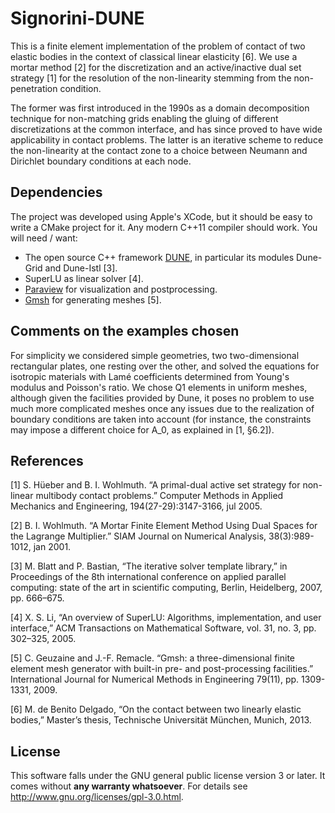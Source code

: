 # Signorini-DUNE

This is a finite element implementation of the problem of contact of two
elastic bodies in the context of classical linear elasticity [6]. We use a
mortar method [2] for the discretization and an active/inactive dual set
strategy [1] for the resolution of the non-linearity stemming from the 
non-penetration condition.

The former was first introduced in the 1990s as a domain decomposition
technique for non-matching grids enabling the gluing of different
discretizations at the common interface, and has since proved 
to have wide applicability in contact problems. The latter is an iterative
scheme to reduce the non-linearity at the contact zone to a choice between
Neumann and Dirichlet boundary conditions at each node.


## Dependencies

The project was developed using Apple's XCode, but it should be easy
to write a CMake project for it. Any modern C++11 compiler should work.
You will need / want:

* The open source C++ framework [DUNE](https://www.dune-project.org/),
  in particular its modules Dune-Grid and Dune-Istl [3].
* SuperLU as linear solver [4].
* [Paraview](www.paraview.org) for visualization and postprocessing.
* [Gmsh](http://gmsh.info/) for generating meshes [5].

## Comments on the examples chosen

For simplicity we considered simple geometries, two two-dimensional
rectangular plates, one resting over the other, and solved the equations
for isotropic materials with Lamé coefficients determined from Young's
modulus and Poisson's ratio. We chose Q1 elements in uniform meshes,
although given the facilities provided by Dune, it poses no problem to use
much more complicated meshes once any issues due to the realization of boundary
conditions are taken into account (for instance, the constraints may impose a
different choice for A\_0, as explained in [1, §6.2]).

## References

[1] S. Hüeber and B. I. Wohlmuth. “A primal-dual active set strategy for
    non-linear multibody contact problems.” Computer Methods in Applied
    Mechanics and Engineering, 194(27-29):3147-3166, jul 2005.

[2] B. I. Wohlmuth. “A Mortar Finite Element Method Using Dual Spaces for
    the Lagrange Multiplier.” SIAM Journal on Numerical Analysis,
    38(3):989-1012, jan 2001.

[3] M. Blatt and P. Bastian, “The iterative solver template library,”
    in Proceedings of the 8th international conference on applied parallel
    computing: state of the art in scientific computing, Berlin, Heidelberg,
    2007, pp. 666–675.

[4] X. S. Li, “An overview of SuperLU: Algorithms, implementation, and user
    interface,” ACM Transactions on Mathematical Software, vol. 31, no. 3,
    pp. 302–325, 2005.

[5] C. Geuzaine and J.-F. Remacle. “Gmsh: a three-dimensional finite element
    mesh generator with built-in pre- and post-processing facilities.”
    International Journal for Numerical Methods in Engineering 79(11),
    pp. 1309-1331, 2009.

[6] M. de Benito Delgado, “On the contact between two linearly elastic bodies,”
    Master’s thesis, Technische Universität München, Munich, 2013.

## License

This software falls under the GNU general public license version 3 or later.
It comes without **any warranty whatsoever**.
For details see http://www.gnu.org/licenses/gpl-3.0.html.

